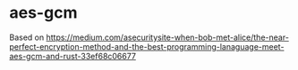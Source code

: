 # aes-gcm

Based on <https://medium.com/asecuritysite-when-bob-met-alice/the-near-perfect-encryption-method-and-the-best-programming-lanaguage-meet-aes-gcm-and-rust-33ef68c06677>
